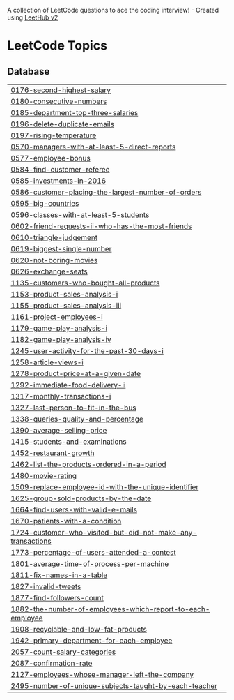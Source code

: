 A collection of LeetCode questions to ace the coding interview! - Created using [LeetHub v2](https://github.com/arunbhardwaj/LeetHub-2.0)
<!---LeetCode Topics Start-->
# LeetCode Topics
## Database
|  |
| ------- |
| [0176-second-highest-salary](https://github.com/Nethra-RS/sql/tree/master/0176-second-highest-salary) |
| [0180-consecutive-numbers](https://github.com/Nethra-RS/sql/tree/master/0180-consecutive-numbers) |
| [0185-department-top-three-salaries](https://github.com/Nethra-RS/sql/tree/master/0185-department-top-three-salaries) |
| [0196-delete-duplicate-emails](https://github.com/Nethra-RS/sql/tree/master/0196-delete-duplicate-emails) |
| [0197-rising-temperature](https://github.com/Nethra-RS/sql/tree/master/0197-rising-temperature) |
| [0570-managers-with-at-least-5-direct-reports](https://github.com/Nethra-RS/sql/tree/master/0570-managers-with-at-least-5-direct-reports) |
| [0577-employee-bonus](https://github.com/Nethra-RS/sql/tree/master/0577-employee-bonus) |
| [0584-find-customer-referee](https://github.com/Nethra-RS/sql/tree/master/0584-find-customer-referee) |
| [0585-investments-in-2016](https://github.com/Nethra-RS/sql/tree/master/0585-investments-in-2016) |
| [0586-customer-placing-the-largest-number-of-orders](https://github.com/Nethra-RS/sql/tree/master/0586-customer-placing-the-largest-number-of-orders) |
| [0595-big-countries](https://github.com/Nethra-RS/sql/tree/master/0595-big-countries) |
| [0596-classes-with-at-least-5-students](https://github.com/Nethra-RS/sql/tree/master/0596-classes-with-at-least-5-students) |
| [0602-friend-requests-ii-who-has-the-most-friends](https://github.com/Nethra-RS/sql/tree/master/0602-friend-requests-ii-who-has-the-most-friends) |
| [0610-triangle-judgement](https://github.com/Nethra-RS/sql/tree/master/0610-triangle-judgement) |
| [0619-biggest-single-number](https://github.com/Nethra-RS/sql/tree/master/0619-biggest-single-number) |
| [0620-not-boring-movies](https://github.com/Nethra-RS/sql/tree/master/0620-not-boring-movies) |
| [0626-exchange-seats](https://github.com/Nethra-RS/sql/tree/master/0626-exchange-seats) |
| [1135-customers-who-bought-all-products](https://github.com/Nethra-RS/sql/tree/master/1135-customers-who-bought-all-products) |
| [1153-product-sales-analysis-i](https://github.com/Nethra-RS/sql/tree/master/1153-product-sales-analysis-i) |
| [1155-product-sales-analysis-iii](https://github.com/Nethra-RS/sql/tree/master/1155-product-sales-analysis-iii) |
| [1161-project-employees-i](https://github.com/Nethra-RS/sql/tree/master/1161-project-employees-i) |
| [1179-game-play-analysis-i](https://github.com/Nethra-RS/sql/tree/master/1179-game-play-analysis-i) |
| [1182-game-play-analysis-iv](https://github.com/Nethra-RS/sql/tree/master/1182-game-play-analysis-iv) |
| [1245-user-activity-for-the-past-30-days-i](https://github.com/Nethra-RS/sql/tree/master/1245-user-activity-for-the-past-30-days-i) |
| [1258-article-views-i](https://github.com/Nethra-RS/sql/tree/master/1258-article-views-i) |
| [1278-product-price-at-a-given-date](https://github.com/Nethra-RS/sql/tree/master/1278-product-price-at-a-given-date) |
| [1292-immediate-food-delivery-ii](https://github.com/Nethra-RS/sql/tree/master/1292-immediate-food-delivery-ii) |
| [1317-monthly-transactions-i](https://github.com/Nethra-RS/sql/tree/master/1317-monthly-transactions-i) |
| [1327-last-person-to-fit-in-the-bus](https://github.com/Nethra-RS/sql/tree/master/1327-last-person-to-fit-in-the-bus) |
| [1338-queries-quality-and-percentage](https://github.com/Nethra-RS/sql/tree/master/1338-queries-quality-and-percentage) |
| [1390-average-selling-price](https://github.com/Nethra-RS/sql/tree/master/1390-average-selling-price) |
| [1415-students-and-examinations](https://github.com/Nethra-RS/sql/tree/master/1415-students-and-examinations) |
| [1452-restaurant-growth](https://github.com/Nethra-RS/sql/tree/master/1452-restaurant-growth) |
| [1462-list-the-products-ordered-in-a-period](https://github.com/Nethra-RS/sql/tree/master/1462-list-the-products-ordered-in-a-period) |
| [1480-movie-rating](https://github.com/Nethra-RS/sql/tree/master/1480-movie-rating) |
| [1509-replace-employee-id-with-the-unique-identifier](https://github.com/Nethra-RS/sql/tree/master/1509-replace-employee-id-with-the-unique-identifier) |
| [1625-group-sold-products-by-the-date](https://github.com/Nethra-RS/sql/tree/master/1625-group-sold-products-by-the-date) |
| [1664-find-users-with-valid-e-mails](https://github.com/Nethra-RS/sql/tree/master/1664-find-users-with-valid-e-mails) |
| [1670-patients-with-a-condition](https://github.com/Nethra-RS/sql/tree/master/1670-patients-with-a-condition) |
| [1724-customer-who-visited-but-did-not-make-any-transactions](https://github.com/Nethra-RS/sql/tree/master/1724-customer-who-visited-but-did-not-make-any-transactions) |
| [1773-percentage-of-users-attended-a-contest](https://github.com/Nethra-RS/sql/tree/master/1773-percentage-of-users-attended-a-contest) |
| [1801-average-time-of-process-per-machine](https://github.com/Nethra-RS/sql/tree/master/1801-average-time-of-process-per-machine) |
| [1811-fix-names-in-a-table](https://github.com/Nethra-RS/sql/tree/master/1811-fix-names-in-a-table) |
| [1827-invalid-tweets](https://github.com/Nethra-RS/sql/tree/master/1827-invalid-tweets) |
| [1877-find-followers-count](https://github.com/Nethra-RS/sql/tree/master/1877-find-followers-count) |
| [1882-the-number-of-employees-which-report-to-each-employee](https://github.com/Nethra-RS/sql/tree/master/1882-the-number-of-employees-which-report-to-each-employee) |
| [1908-recyclable-and-low-fat-products](https://github.com/Nethra-RS/sql/tree/master/1908-recyclable-and-low-fat-products) |
| [1942-primary-department-for-each-employee](https://github.com/Nethra-RS/sql/tree/master/1942-primary-department-for-each-employee) |
| [2057-count-salary-categories](https://github.com/Nethra-RS/sql/tree/master/2057-count-salary-categories) |
| [2087-confirmation-rate](https://github.com/Nethra-RS/sql/tree/master/2087-confirmation-rate) |
| [2127-employees-whose-manager-left-the-company](https://github.com/Nethra-RS/sql/tree/master/2127-employees-whose-manager-left-the-company) |
| [2495-number-of-unique-subjects-taught-by-each-teacher](https://github.com/Nethra-RS/sql/tree/master/2495-number-of-unique-subjects-taught-by-each-teacher) |
<!---LeetCode Topics End-->